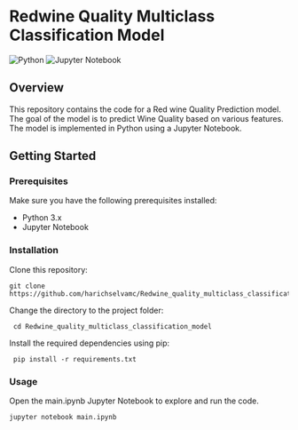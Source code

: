 # Redwine Quality Multiclass Classification Model

![Python](https://img.shields.io/badge/Python-3.x-blue.svg)
![Jupyter Notebook](https://img.shields.io/badge/Jupyter%20Notebook-yes-orange.svg)

## Overview

This repository contains the code for a Red wine Quality Prediction model. The goal of the model is to predict Wine Quality  based on various features. The model is implemented in Python using a Jupyter Notebook.

## Getting Started

### Prerequisites

Make sure you have the following prerequisites installed:

- Python 3.x
- Jupyter Notebook

### Installation

Clone this repository:

   ```
 git clone https://github.com/harichselvamc/Redwine_quality_multiclass_classification_model.git

   ```
  




Change the directory to the project folder:

   ```
    cd Redwine_quality_multiclass_classification_model
   ```



Install the required dependencies using pip:

   ```
    pip install -r requirements.txt
   ```

### Usage

Open the main.ipynb Jupyter Notebook to explore and run the code.

```
jupyter notebook main.ipynb
```